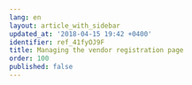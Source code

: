 ```yaml
---
lang: en
layout: article_with_sidebar
updated_at: '2018-04-15 19:42 +0400'
identifier: ref_41fyOJ9F
title: Managing the vendor registration page
order: 100
published: false
---
```



